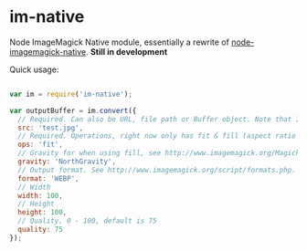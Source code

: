 im-native
=========

Node ImageMagick Native module, essentially a rewrite of [node-imagemagick-native](https://github.com/mash/node-imagemagick-native). **Still in development**

Quick usage:

```javascript

var im = require('im-native');

var outputBuffer = im.convert({
  // Required. Can also be URL, file path or Buffer object. Note that IM is IO-blocking so using path/URL will block the process
  src: 'test.jpg',
  // Required. Operations, right now only has fit & fill (aspect ratio is maintained)
  ops: 'fit',
  // Gravity for when using fill, see http://www.imagemagick.org/Magick++/Enumerations.html#GravityType
  gravity: 'NorthGravity',
  // Output format. See http://www.imagemagick.org/script/formats.php. When using webp make sure you compile ImageMagick w/ libwebp
  format: 'WEBP',
  // Width
  width: 100,
  // Height
  height: 100,
  // Quality, 0 - 100, default is 75
  quality: 75
});
```